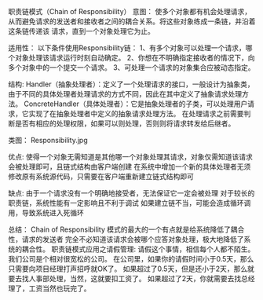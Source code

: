
职责链模式（Chain of Responsibility）
意图：
使多个对象都有机会处理请求，从而避免请求的发送者和接收者之间的耦合关系。将这些对象练成一条链，并沿着这条链传递该
请求，直到一个对象处理它为止。

适用性：
以下条件使用Responsibility链：
1、有多个对象可以处理一个请求，哪个对象处理该请求运行时刻自动确定。
2、你想在不明确指定接收者的情况下，向多个对象中的一个提交一个请求。
3、可处理一个请求的对象集合应被动态指定。

结构:
Handler（抽象处理者）：定义了一个处理请求的接口，一般设计为抽象类，由于不同的具体处理者处理请求的方式不同，因此在其中定义了抽象请求处理方法。
ConcreteHandler（具体处理者）：它是抽象处理者的子类，可以处理用户请求，它实现了在抽象处理者中定义的抽象请求处理方法。
在处理请求之前需要判断是否有相应的处理权限，如果可以则处理，否则则将请求转发给后继者。

类图：
Responsibility.jpg

优点:
使得一个对象无需知道是其他哪一个对象处理其请求，对象仅需知道该请求会被处理即可，且链式结构由客户端创建
在系统中增加一个新的具体处理者无须修改原有系统源代码，只需要在客户端重新建立链式结构即可

缺点:
由于一个请求没有一个明确地接受者，无法保证它一定会被处理
对于较长的职责链，系统性能有一定影响且不利于调试
如果建立链不当，可能会造成循环调用，导致系统进入死循环

总结：
Chain of Responsibility 模式的最大的一个有点就是给系统降低了耦合性，请求的发送者
完全不必知道该请求会被哪个应答对象处理，极大地降低了系统的耦合性。
职责链模式应用之请假管理:
请假这个事情，相信每个人都不陌生。
我们公司是个相对很宽松的公司。
在公司里，如果你的请假时间小于0.5天，那么只需要向项目经理打声招呼就OK了。
如果超过了0.5天，但是还小于2天，那么就要去找人事部处理，当然，这就要扣工资了。
如果超过了2天，你就需要去找总经理了，工资当然也玩完了。
